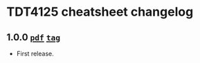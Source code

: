 # TDT4125 cheatsheet changelog

## 1.0.0 [`pdf`][1.0.0-pdf] [`tag`][1.0.0-tag]

* First release.

[1.0.0-pdf]: http://hypirion.github.com/TDT4125-cheatsheet/tree/1.0.0
[1.0.0-tag]: http://hypirion.github.com/TDT4125-cheatsheet/tree/1.0.0
